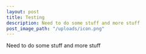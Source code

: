 ```yaml
---
layout: post
title: Testing
description: Need to do some stuff and more stuff
post_image_path: "/uploads/icon.png"
---
```


Need to do some stuff and more stuff

&nbsp;